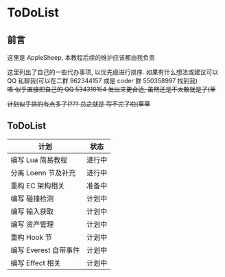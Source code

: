 # ToDoList

## 前言

这里是 AppleSheep, 本教程后续的维护应该都由我负责

这里列出了自己的一些代办事项, 以优先级进行排序. 如果有什么想法或建议可以 QQ 私聊我(可以在二群 962344157 或是 coder 群 550358997 找到我)          
<del>唔 似乎直接把自己的 QQ 534310154 发出来更合适, 虽然还是不太敢就是了(草</del>           

<del>计划似乎排的有点多了(??? 总之就是 写不完了啦(草草</del>

## ToDoList

| 计划                          | 状态   |
| ----------------------------- | ------ |
| 编写 Lua 简易教程              | 进行中 |
| 分离 Loenn 节及补充           | 进行中 |
| 重构 EC 架构相关              | 准备中 |
| 编写 碰撞检测                 | 计划中 |
| 编写 输入获取                 | 计划中 |
| 编写 资产管理                 | 计划中 |
| 重构 Hook 节                  | 计划中 |
| 编写 Everest 自带事件         | 计划中 |
| 编写 Effect 相关              | 计划中 |


